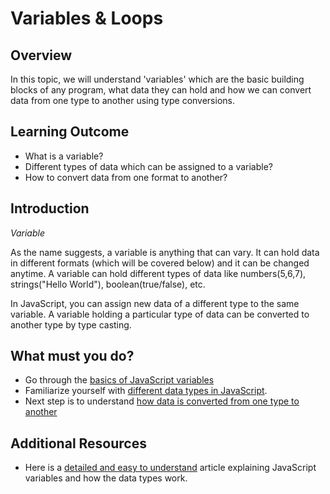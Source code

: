 # Variables & Loops

## Overview

In this topic, we will understand 'variables' which are the basic building blocks of any program, what data they can hold 
and how we can convert data from one type to another using type conversions.

## Learning Outcome

- What is a variable?
- Different types of data which can be assigned to a variable?
- How to convert data from one format to another?

## Introduction

*Variable*

As the name suggests, a variable is anything that can vary. It can hold data in different formats (which will be covered below) and it can be changed anytime. A variable can hold different types of data like numbers(5,6,7), strings("Hello World"), boolean(true/false), etc.

In JavaScript, you can assign new data of a different type to the same variable. A variable holding a particular type of data can be converted to another type by type casting. 


## What must you do?
- Go through the [basics of JavaScript variables](https://www.w3schools.com/js/js_variables.asp)
-	Familiarize yourself with [different data types in JavaScript](https://www.geeksforgeeks.org/variables-datatypes-javascript/).
-	Next step is to understand [how data is converted from one type to another](https://www.w3schools.com/js/js_type_conversion.asp)

## Additional Resources
- Here is a [detailed and easy to understand](https://javascript.info/variables) article explaining JavaScript variables and how the data types work.

